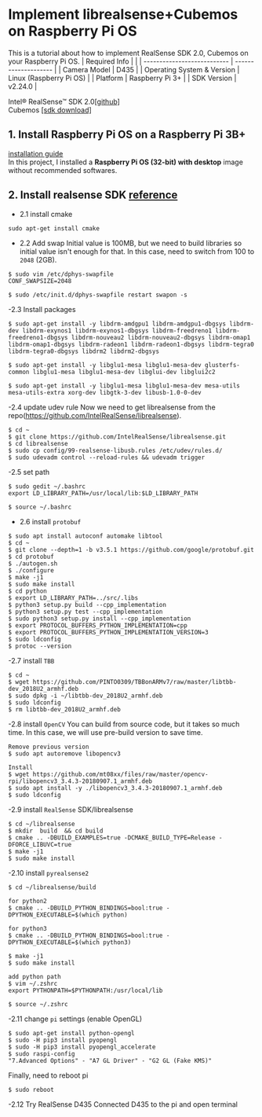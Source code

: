 # Implement librealsense+Cubemos on Raspberry Pi OS
This is a tutorial about how to implement RealSense SDK 2.0, Cubemos on your Raspberry Pi OS.
| Required Info               |                      |
| --------------------------- | -------------------- |
| Camera Model                | D435               |
| Operating System & Version  | Linux (Raspberry Pi OS) |
| Platform                    | Raspberry Pi 3+      |
| SDK Version                 | v2.24.0              |

Intel® RealSense™ SDK 2.0[[github]](https://github.com/IntelRealSense/librealsense)  
Cubemos [[sdk download]](https://www.intelrealsense.com/skeleton-tracking/) 

## 1. Install Raspberry Pi OS on a Raspberry Pi 3B+
  [installation guide](https://www.raspberrypi.org/documentation/installation/installing-images/README.md)  
  In this project, I installed a **Raspberry Pi OS (32-bit) with desktop** image without recommended softwares.
  
## 2. Install realsense SDK [reference](https://github.com/IntelRealSense/librealsense/blob/master/doc/installation_raspbian.md)
- 2.1 install cmake
```
sudo apt-get install cmake
```
- 2.2 Add swap
Initial value is 100MB, but we need to build libraries so initial value isn't enough for that.
In this case, need to switch from 100 to `2048` (2GB).  
```
$ sudo vim /etc/dphys-swapfile
CONF_SWAPSIZE=2048

$ sudo /etc/init.d/dphys-swapfile restart swapon -s
```

-2.3 Install packages
```
$ sudo apt-get install -y libdrm-amdgpu1 libdrm-amdgpu1-dbgsys libdrm-dev libdrm-exynos1 libdrm-exynos1-dbgsys libdrm-freedreno1 libdrm-freedreno1-dbgsys libdrm-nouveau2 libdrm-nouveau2-dbgsys libdrm-omap1 libdrm-omap1-dbgsys libdrm-radeon1 libdrm-radeon1-dbgsys libdrm-tegra0 libdrm-tegra0-dbgsys libdrm2 libdrm2-dbgsys

$ sudo apt-get install -y libglu1-mesa libglu1-mesa-dev glusterfs-common libglu1-mesa libglu1-mesa-dev libglui-dev libglui2c2

$ sudo apt-get install -y libglu1-mesa libglu1-mesa-dev mesa-utils mesa-utils-extra xorg-dev libgtk-3-dev libusb-1.0-0-dev
```

-2.4 update udev rule
Now we need to get librealsense from the repo(https://github.com/IntelRealSense/librealsense).
```
$ cd ~
$ git clone https://github.com/IntelRealSense/librealsense.git
$ cd librealsense
$ sudo cp config/99-realsense-libusb.rules /etc/udev/rules.d/ 
$ sudo udevadm control --reload-rules && udevadm trigger 

```

-2.5 set path
```
$ sudo gedit ~/.bashrc
export LD_LIBRARY_PATH=/usr/local/lib:$LD_LIBRARY_PATH

$ source ~/.bashrc

```

- 2.6 install `protobuf`
```
$ sudo apt install autoconf automake libtool
$ cd ~
$ git clone --depth=1 -b v3.5.1 https://github.com/google/protobuf.git
$ cd protobuf
$ ./autogen.sh
$ ./configure
$ make -j1
$ sudo make install
$ cd python
$ export LD_LIBRARY_PATH=../src/.libs
$ python3 setup.py build --cpp_implementation 
$ python3 setup.py test --cpp_implementation
$ sudo python3 setup.py install --cpp_implementation
$ export PROTOCOL_BUFFERS_PYTHON_IMPLEMENTATION=cpp
$ export PROTOCOL_BUFFERS_PYTHON_IMPLEMENTATION_VERSION=3
$ sudo ldconfig
$ protoc --version
```
-2.7 install `TBB`
```
$ cd ~
$ wget https://github.com/PINTO0309/TBBonARMv7/raw/master/libtbb-dev_2018U2_armhf.deb
$ sudo dpkg -i ~/libtbb-dev_2018U2_armhf.deb
$ sudo ldconfig
$ rm libtbb-dev_2018U2_armhf.deb
```

-2.8 install `OpenCV`
You can build from source code, but it takes so much time. In this case, we will use pre-build version to save time.
```
Remove previous version
$ sudo apt autoremove libopencv3

Install 
$ wget https://github.com/mt08xx/files/raw/master/opencv-rpi/libopencv3_3.4.3-20180907.1_armhf.deb
$ sudo apt install -y ./libopencv3_3.4.3-20180907.1_armhf.deb
$ sudo ldconfig
```

-2.9 install `RealSense` SDK/librealsense
```
$ cd ~/librealsense
$ mkdir  build  && cd build
$ cmake .. -DBUILD_EXAMPLES=true -DCMAKE_BUILD_TYPE=Release -DFORCE_LIBUVC=true
$ make -j1
$ sudo make install
```

-2.10 install `pyrealsense2`
```
$ cd ~/librealsense/build

for python2
$ cmake .. -DBUILD_PYTHON_BINDINGS=bool:true -DPYTHON_EXECUTABLE=$(which python)

for python3
$ cmake .. -DBUILD_PYTHON_BINDINGS=bool:true -DPYTHON_EXECUTABLE=$(which python3)

$ make -j1
$ sudo make install

add python path
$ vim ~/.zshrc
export PYTHONPATH=$PYTHONPATH:/usr/local/lib

$ source ~/.zshrc

```

-2.11 change `pi` settings (enable OpenGL)
```
$ sudo apt-get install python-opengl
$ sudo -H pip3 install pyopengl
$ sudo -H pip3 install pyopengl_accelerate
$ sudo raspi-config
"7.Advanced Options" - "A7 GL Driver" - "G2 GL (Fake KMS)"
```

Finally, need to reboot pi
```
$ sudo reboot
```


-2.12 Try RealSense D435
Connected D435 to the pi and open terminal
```
